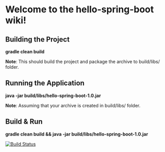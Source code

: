 # Welcome to the hello-spring-boot wiki!

## Building the Project
**gradle clean build**

**Note**: This should build the project and package the archive to build/libs/ folder.

## Running the Application
**java -jar build/libs/hello-spring-boot-1.0.jar**

**Note**: Assuming that your archive is created in build/libs/ folder.

## Build & Run
**gradle clean build && java -jar build/libs/hello-spring-boot-1.0.jar**

[![Build Status][1]][2]

[1]: https://secure.travis-ci.org/SwaroopG/hello-spring-boot.png
[2]: http://www.travis-ci.org/SwaroopG/hello-spring-boot
